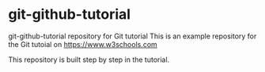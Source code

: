 # git-github-tutorial

git-github-tutorial repository for Git tutorial
This is an example repository for the Git tutoial on https://www.w3schools.com

This repository is built step by step in the tutorial.

